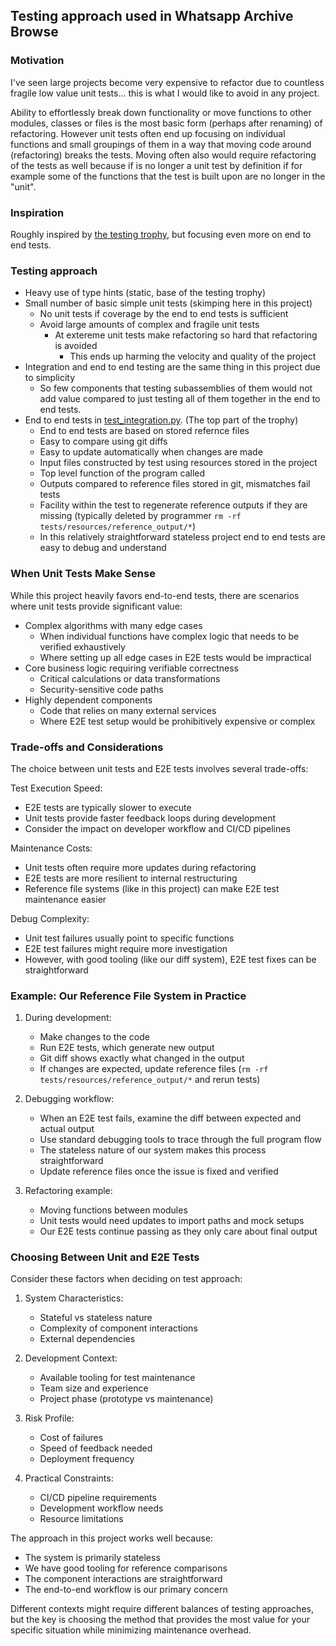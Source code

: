 ## Testing approach used in Whatsapp Archive Browse

### Motivation

I've seen large projects become very expensive to refactor due to countless
fragile low value unit tests... this is what I would like to avoid in any
project.

Ability to effortlessly break down functionality or move functions to other
modules, classes or files is the most basic form (perhaps after renaming) of
refactoring. However unit tests often end up focusing on individual functions
and small groupings of them in a way that moving code around (refactoring)
breaks the tests. Moving often also would require refactoring of the tests as
well because if is no longer a unit test by definition if for example some of
the functions that the test is built upon are no longer in the "unit".

### Inspiration

Roughly inspired by [the testing
trophy](https://kentcdodds.com/blog/the-testing-trophy-and-testing-classifications),
but focusing even more on end to end tests.

### Testing approach

- Heavy use of type hints (static, base of the testing trophy)
- Small number of basic simple unit tests (skimping here in this project)
  - No unit tests if coverage by the end to end tests is sufficient
  - Avoid large amounts of complex and fragile unit tests
    - At extereme unit tests make refactoring so hard that refactoring is
      avoided
      - This ends up harming the velocity and quality of the project
- Integration and end to end testing are the same thing in this project due to
  simplicity
  - So few components that testing subassemblies of them would not add value
    compared to just testing all of them together in the end to end tests.
- End to end tests in [test_integration.py](../tests/test_integration.py). (The top part of the trophy)
  - End to end tests are based on stored refernce files
  - Easy to compare using git diffs
  - Easy to update automatically when changes are made
  - Input files constructed by test using resources stored in the project
  - Top level function of the program called
  - Outputs compared to reference files stored in git, mismatches fail tests
  - Facility within the test to regenerate reference outputs if they are missing
    (typically deleted by programmer `rm -rf
    tests/resources/reference_output/*`)
  - In this relatively straightforward stateless project end to end tests are
    easy to debug and understand

### When Unit Tests Make Sense

While this project heavily favors end-to-end tests, there are scenarios where unit
tests provide significant value:

- Complex algorithms with many edge cases
  - When individual functions have complex logic that needs to be verified
    exhaustively
  - Where setting up all edge cases in E2E tests would be impractical
- Core business logic requiring verifiable correctness
  - Critical calculations or data transformations
  - Security-sensitive code paths
- Highly dependent components
  - Code that relies on many external services
  - Where E2E test setup would be prohibitively expensive or complex

### Trade-offs and Considerations

The choice between unit tests and E2E tests involves several trade-offs:

Test Execution Speed:
- E2E tests are typically slower to execute
- Unit tests provide faster feedback loops during development
- Consider the impact on developer workflow and CI/CD pipelines

Maintenance Costs:
- Unit tests often require more updates during refactoring
- E2E tests are more resilient to internal restructuring
- Reference file systems (like in this project) can make E2E test maintenance
  easier

Debug Complexity:
- Unit test failures usually point to specific functions
- E2E test failures might require more investigation
- However, with good tooling (like our diff system), E2E test fixes can be
  straightforward

### Example: Our Reference File System in Practice

1. During development:
   - Make changes to the code
   - Run E2E tests, which generate new output
   - Git diff shows exactly what changed in the output
   - If changes are expected, update reference files (`rm -rf
     tests/resources/reference_output/*` and rerun tests)

2. Debugging workflow:
   - When an E2E test fails, examine the diff between expected and actual output
   - Use standard debugging tools to trace through the full program flow
   - The stateless nature of our system makes this process straightforward
   - Update reference files once the issue is fixed and verified

3. Refactoring example:
   - Moving functions between modules
   - Unit tests would need updates to import paths and mock setups
   - Our E2E tests continue passing as they only care about final output

### Choosing Between Unit and E2E Tests

Consider these factors when deciding on test approach:

1. System Characteristics:
   - Stateful vs stateless nature
   - Complexity of component interactions
   - External dependencies

2. Development Context:
   - Available tooling for test maintenance
   - Team size and experience
   - Project phase (prototype vs maintenance)

3. Risk Profile:
   - Cost of failures
   - Speed of feedback needed
   - Deployment frequency

4. Practical Constraints:
   - CI/CD pipeline requirements
   - Development workflow needs
   - Resource limitations

The approach in this project works well because:
- The system is primarily stateless
- We have good tooling for reference comparisons
- The component interactions are straightforward
- The end-to-end workflow is our primary concern

Different contexts might require different balances of testing approaches, but
the key is choosing the method that provides the most value for your specific
situation while minimizing maintenance overhead.


